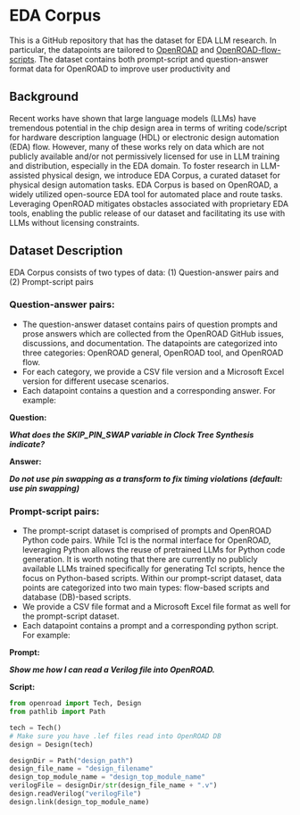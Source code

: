 # EDA Corpus
This is a GitHub repository that has the dataset for EDA LLM research. In particular,  the datapoints are tailored to [OpenROAD](https://github.com/The-OpenROAD-Project/OpenROAD) and [OpenROAD-flow-scripts](https://github.com/The-OpenROAD-Project/OpenROAD-flow-scripts). The dataset contains both prompt-script and question-answer format data for OpenROAD to improve user productivity and 

## Background
Recent works have shown that large language models (LLMs) have tremendous potential in the chip design area in terms of writing code/script for hardware description language (HDL) or electronic design automation (EDA) flow. However, many of these works rely on data which are not publicly available and/or not permissively licensed for use in LLM training and distribution, especially in the EDA domain. To foster research in LLM-assisted physical design, we introduce EDA Corpus, a curated dataset for physical design automation tasks. EDA Corpus is based on OpenROAD, a widely utilized open-source EDA tool for automated place and route tasks. Leveraging OpenROAD mitigates obstacles associated with proprietary EDA tools, enabling the public release of our dataset and facilitating its use with LLMs without licensing constraints.

## Dataset Description
EDA Corpus consists of two types of data: (1) Question-answer pairs and (2) Prompt-script pairs 

### Question-answer pairs:
  - The question-answer dataset contains pairs of question prompts and prose answers which are collected from the OpenROAD GitHub issues, discussions, and documentation. The datapoints are categorized into three categories: OpenROAD general, OpenROAD tool, and OpenROAD flow.
  - For each category, we provide a CSV file version and a Microsoft Excel version for different usecase scenarios.
  - Each datapoint contains a question and a corresponding answer. For example:


**Question:**

***What does the SKIP_PIN_SWAP variable in Clock Tree Synthesis indicate?***

**Answer:**

***Do not use pin swapping as a transform to fix timing violations (default: use pin swapping)***



### Prompt-script pairs:
  - The prompt-script dataset is comprised of prompts and OpenROAD Python code pairs. While Tcl is the normal interface for OpenROAD, leveraging Python allows the reuse of pretrained LLMs for Python code generation. It is worth noting that there are currently no publicly available LLMs trained specifically for generating Tcl scripts, hence the focus on Python-based scripts. Within our prompt-script dataset, data points are categorized into two main types: flow-based scripts and database (DB)-based scripts.
  - We provide a CSV file format and a Microsoft Excel file format as well for the prompt-script dataset.
  - Each datapoint contains a prompt and a corresponding python script. For example:


**Prompt:**

***Show me how I can read a Verilog file into OpenROAD.***

**Script:**

```python
from openroad import Tech, Design
from pathlib import Path

tech = Tech()
# Make sure you have .lef files read into OpenROAD DB
design = Design(tech)

designDir = Path("design_path")
design_file_name = "design_filename"
design_top_module_name = "design_top_module_name"
verilogFile = designDir/str(design_file_name + ".v")
design.readVerilog("verilogFile")
design.link(design_top_module_name)
```


